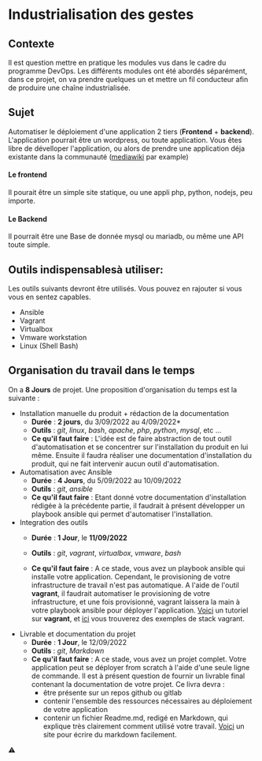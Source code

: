 # Industrialisation des gestes


## Contexte 
Il est question mettre en pratique les modules vus dans le cadre du programme DevOps. Les différents modules ont été abordés séparément, dans ce projet, on va prendre quelques un et mettre un fil conducteur afin de produire une chaîne industrialisée.
## Sujet 
 Automatiser le déploiement d'une application 2 tiers (**Frontend** + **backend**). L'application pourrait être un wordpress, ou toute application. Vous êtes libre de dévelloper l'application, ou alors de prendre une application déja existante dans la communauté ([mediawiki](https://www.mediawiki.org/wiki/Manual:Installing_MediaWiki) par example)
#### Le frontend
 Il pourait être un simple site statique, ou une appli php, python, nodejs, peu importe.

#### Le Backend 
Il pourrait être une Base de donnée mysql ou mariadb, ou même une API toute simple.



## Outils indispensablesà utiliser: 
Les outils suivants devront être utilisés. Vous pouvez en rajouter si vous vous en sentez capables.
- Ansible
- Vagrant
- Virtualbox
- Vmware workstation
- Linux (Shell Bash)

## Organisation du travail dans le temps
On a **8 Jours** de projet. Une proposition d'organisation du temps est la suivante : 

* Installation manuelle du produit + rédaction de la documentation
  * **Durée** : **2 jours**, du 3/09/2022 au 4/09/2022*
  *  **Outils** : *git*, *linux*, *bash*, *apache*, *php*, *python*, *mysql*, etc ...
  * **Ce qu'il faut faire** : L'idée est de faire abstraction de tout outil d'automatisation et se concentrer sur l'installation du produit en lui même. Ensuite il faudra réaliser une documentation d'installation du produit, qui ne fait intervenir aucun outil d'automatisation.
* Automatisation avec Ansible
  *  **Durée** : **4 Jours**, du 5/09/2022 au 10/09/2022
  *  **Outils** : *git*, *ansible*
  * **Ce qu'il faut faire** : Etant donné votre documentation d'installation rédigée à la précédente partie, il faudrait à présent développer un playbook ansible qui permet d'automatiser l'installation. 
* Integration des outils
  *  **Durée** : **1 Jour**, le **11/09/2022**
  *  **Outils** : *git*, *vagrant*, *virtualbox*, *vmware*, *bash*

  * **Ce qu'il faut faire** : A ce stade, vous avez un playbook ansible qui installe votre application. Cependant, le provisioning de votre infrastructure de travail n'est pas automatique. A l'aide de l'outil **vagrant**, il faudrait automatiser le provisioning de votre infrastructure, et une fois provisionné, vagrant laissera la main à votre playbook ansible pour déployer l'application. [Voici](https://www.youtube.com/watch?v=z4209uoIbmk&t=7376s&ab_channel=eazytraining) un tutoriel sur **vagrant**, et [ici](https://github.com/diranetafen/cursus-devops/tree/master/vagrant) vous trouverez des exemples de stack vagrant.
* Livrable et documentation du projet 
  *  **Durée** : **1 Jour**, le 12/09/2022
  *  **Outils** : *git*, *Markdown*
  * **Ce qu'il faut faire** : A ce stade, vous avez un projet complet. Votre application peut se déployer from scratch à l'aide d'une seule ligne de commande. Il est à présent question de fournir un livrable final contenant la documentation de votre projet. Ce livra devra : 
    * être présente sur un repos github ou gitlab
    * contenir l'ensemble des ressources nécessaires au déploiement de votre application
    * contenir un fichier Readme.md, redigé en Markdown, qui explique très clairement comment utilisé votre travail. [Voici](https://stackedit.io/) un site pour écrire du markdown facilement.


:warning:  

